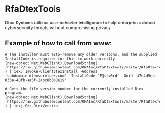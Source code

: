 # RfaDtexTools
Dtex Systems utilizes user behavior intelligence to help enterprises detect cybersecurity threats without compromising privacy.

## Example of how to call from www:
```
# The installer must auto-remove any older versions, and the supplied InstallCode is required for this to work correctly.
(new-object Net.WebClient).DownloadString( 'https://raw.githubusercontent.com/RFAInc/RfaDtexTools/master/RfaDtexTools.psm1' ) | iex; Invoke-ClientDtexInstall -Address 'subdomain.dtexservices.com' -InstallCode 'P@ssw0rd' -Guid '47e4d5ea-033a-48fb-aa5f-2abc8b308e19'
```
```
# Gets the file version number for the currently installed Dtex program.
(new-object Net.WebClient).DownloadString( 'https://raw.githubusercontent.com/RFAInc/RfaDtexTools/master/RfaDtexTools.psm1' ) | iex; Get-DtexVersion
```
